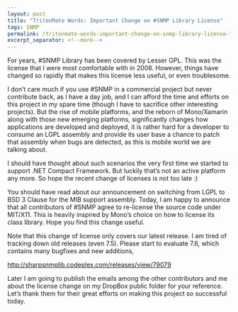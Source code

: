 ```yaml
---
layout: post
title: "TritonMate Words: Important Change on #SNMP Library License"
tags: SNMP
permalink: /tritonmate-words-important-change-on-snmp-library-license-724c3c25e237
excerpt_separator: <!--more-->
---
```

For years, #SNMP Library has been covered by Lesser GPL. This was the license that I were most comfortable with in 2008. However, things have changed so rapidly that makes this license less useful, or even troublesome.
<!--more-->

I don’t care much if you use #SNMP in a commercial project but never contribute back, as I have a day job, and I can afford the time and efforts on this project in my spare time (though I have to sacrifice other interesting projects). But the rise of mobile platforms, and the reborn of Mono/Xamarin along with those new emerging platforms, significantly changes how applications are developed and deployed, it is rather hard for a developer to consume an LGPL assembly and provide its user base a chance to patch that assembly when bugs are detected, as this is mobile world we are talking about.

I should have thought about such scenarios the very first time we started to support .NET Compact Framework. But luckily that’s not an active platform any more. So hope the recent change of licenses is not too late :)

You should have read about our announcement on switching from LGPL to BSD 3 Clause for the MIB support assembly. Today, I am happy to announce that all contributors of #SNMP agree to re-license the source code under MIT/X11. This is heavily inspired by Mono’s choice on how to license its class library. Hope you find this change useful.

Note that this change of license only covers our latest release. I am tired of tracking down old releases (even 7.5). Please start to evaluate 7.6, which contains many bugfixes and new additions,

http://sharpsnmplib.codeplex.com/releases/view/79079

Later I am going to publish the emails among the other contributors and me about the license change on my DropBox public folder for your reference. Let’s thank them for their great efforts on making this project so successful today.
